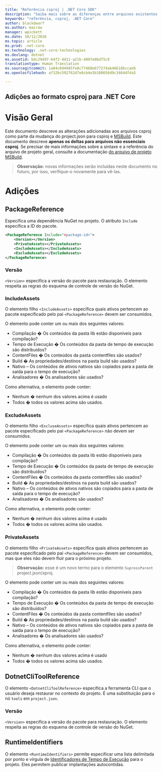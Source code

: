 ```yaml
---
title: "Referência csproj | .NET Core SDK"
description: "Saiba mais sobre as diferenças entre arquivos existentes e de csproj do .NET Core"
keywords: "referência, csproj, .NET Core"
author: blackdwarf
ms.author: mairaw
manager: wpickett
ms.date: 10/12/2016
ms.topic: article
ms.prod: .net-core
ms.technology: .net-core-technologies
ms.devlang: dotnet
ms.assetid: bdc29497-64f2-4d11-a21b-4097e0bdf5c9
translationtype: Human Translation
ms.sourcegitcommit: 1a84c694945fe0c77468eb77274ab46618bccae6
ms.openlocfilehash: af32bc592762d7e8cb4e3b180656d9c3464df4a5

---
```


<a name="additions-to-csproj-format-for-net-core"></a>Adições ao formato csproj para .NET Core
----------------------------------------

# <a name="overview"></a>Visão Geral 
Este documento descreve as alterações adicionadas aos arquivos csproj como parte da mudança do project.json para csproj e [MSBuild](https://github.com/Microsoft/MSBuild). Este documento descreve **apenas os deltas para arquivos não essenciais csproj**. Se precisar de mais informações sobre a sintaxe e a referência do arquivo de projeto geral, consulte a documentação [do arquivo de projeto MSBuild](). 

> **Observação:** novas informações serão incluídas neste documento no futuro, por isso, verifique-o novamente para vê-las. 

# <a name="additions"></a>Adições

## <a name="packagereference"></a>PackageReference
Especifica uma dependência NuGet no projeto. O atributo `Include` especifica a ID do pacote. 

```xml
<PackageReference Include="<package-id>">
    <Version></Version>
    <PrivateAssets></PrivateAssets>
    <IncludeAssets></IncludeAssets>
    <ExcludeAssets></ExcludeAssets>
</PackageReference>
```

### <a name="version"></a>Versão
`<Version>` especifica a versão do pacote para restauração. O elemento respeita as regras do esquema de controle de versão do NuGet.

### <a name="includeassets"></a>IncludeAssets
O elemento filho `<IncludeAssets>` especifica quais ativos pertencem ao pacote especificado pelo pai `<PackageReference>` devem ser consumidos. 

O elemento pode conter um ou mais dos seguintes valores:

* Compilação � Os conteúdos da pasta lib estão disponíveis para compilação?
* Tempo de Execução � Os conteúdos da pasta de tempo de execução são distribuídos?
* ContentFiles � Os conteúdos da pasta contentfiles são usados?
* Build � As propriedades/destinos na pasta build são usados?
* Nativo – Os conteúdos de ativos nativos são copiados para a pasta de saída para o tempo de execução?
* Analisadores � Os analisadores são usados?

Como alternativa, o elemento pode conter:

* Nenhum � nenhum dos valores acima é usado
* Todos � todos os valores acima são usados.

### <a name="excludeassets"></a>ExcludeAssets
O elemento filho `<ExcluseAssets>` especifica quais ativos pertencem ao pacote especificado pelo pai `<PackageReference>` não devem ser consumidos.

O elemento pode conter um ou mais dos seguintes valores:

* Compilação � Os conteúdos da pasta lib estão disponíveis para compilação?
* Tempo de Execução � Os conteúdos da pasta de tempo de execução são distribuídos?
* ContentFiles � Os conteúdos da pasta contentfiles são usados?
* Build � As propriedades/destinos na pasta build são usados?
* Nativo – Os conteúdos de ativos nativos são copiados para a pasta de saída para o tempo de execução?
* Analisadores � Os analisadores são usados?

Como alternativa, o elemento pode conter:

* Nenhum � nenhum dos valores acima é usado
* Todos � todos os valores acima são usados.

### <a name="privateassets"></a>PrivateAssets
O elemento filho `<PrivateAssets>` especifica quais ativos pertencem ao pacote especificado pelo pai `<PackageReference>` devem ser consumidos, mas que eles não devem fluir para o próximo projeto. 

> **Observação:** esse é um novo termo para o elemento `SupressParent` project.json/xproj. 

O elemento pode conter um ou mais dos seguintes valores:

* Compilação � Os conteúdos da pasta lib estão disponíveis para compilação?
* Tempo de Execução � Os conteúdos da pasta de tempo de execução são distribuídos?
* ContentFiles � Os conteúdos da pasta contentfiles são usados?
* Build � As propriedades/destinos na pasta build são usados?
* Nativo – Os conteúdos de ativos nativos são copiados para a pasta de saída para o tempo de execução?
* Analisadores � Os analisadores são usados?

Como alternativa, o elemento pode conter:

* Nenhum � nenhum dos valores acima é usado
* Todos � todos os valores acima são usados.

## <a name="dotnetclitoolreference"></a>DotnetCliToolReference
O elemento `<DotnetCliToolReference>` especifica a ferramenta CLI que o usuário deseja restaurar no contexto do projeto. É uma substituição para o nó `tools` em `project.json`. 

### <a name="version"></a>Versão
`<Version>` especifica a versão do pacote para restauração. O elemento respeita as regras do esquema de controle de versão do NuGet.

## <a name="runtimeidentifiers"></a>RuntimeIdentifiers
O elemento `<RuntimeIdentifiers>` permite especificar uma lista delimitada por ponto e vírgula de [Identificadores de Tempo de Execução](../../rid-catalog.md) para o projeto. Eles permitem publicar implantações autocontidas. 




<!--HONumber=Nov16_HO3-->


